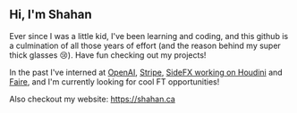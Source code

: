 ## Hi, I'm Shahan

Ever since I was a little kid, I've been learning and coding, and this github is a culmination of all those years of effort (and the reason behind my super thick glasses 😢). 
Have fun checking out my projects!

In the past I've interned at [OpenAI](https://openai.com/), [Stripe](https://stripe.com/), [SideFX working on Houdini](https://www.sidefx.com/products/houdini/) and [Faire](https://www.faire.com/), and I'm currently looking for cool FT opportunities! 

Also checkout my website: https://shahan.ca


<!--

Some of my favourite projects are:
My Gaussian Splatting viewer written from scratch in Rust and WebGL:
https://github.com/shahanneda/rust-gs


My Evoluation Simulator:
https://github.com/shahanneda?tab=repositories&q=evo&type=&language=&sort=
https://www.youtube.com/watch?v=-gLCdh0ZAGI


**shahanneda/shahanneda** is a ✨ _special_ ✨ repository because its `README.md` (this file) appears on your GitHub profile.

Here are some ideas to get you started:

- 🔭 I’m currently working on ...
- 🌱 I’m currently learning ...
- 👯 I’m looking to collaborate on ...
- 🤔 I’m looking for help with ...
- 💬 Ask me about ...
- 📫 How to reach me: ...
- 😄 Pronouns: ...
- ⚡ Fun fact: ...
-->
